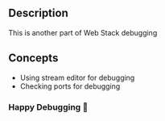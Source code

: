 ## Description
This is another part of Web Stack debugging

## Concepts
- Using stream editor for debugging
- Checking ports for debugging

### Happy Debugging 🚀
